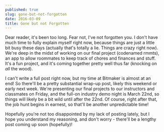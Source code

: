 ```yaml
---
published: true
slug: gone-but-not-forgotten
date: 2016-03-09
title: Gone but not Forgotten
---
```


Dear reader, it's been too long. Fear not, I've not forgotten you. I don't have much time to fully explain myself right now, because things are just a little bit busy these days (actually that's totally a lie. Things are crazy right now). We're deep in the midst of working on our final project (codenamed rmmts), an app to allow roommates to keep track of chores and finances and stuff. It's a fun project, and it's coming together pretty well thus far (knocking on _all_ the wood).

I can't write a full post right now, but my time at Bitmaker is almost at an end! So there'll be a pretty substantial wrap-up post, likely this weekend or early next week. We're presenting our final projects to our instructors and classmates on Friday, and the full-on industry demo night is March 22nd, so things will likely be a bit wild until after the 22nd. Of course, right after that, the job hunt begins in earnest, so that'll be another unpredictable time!

Hopefully you're not too disappointed by my lack of posting lately, but I hope you understand my reasoning, and don't worry - there'll be a lengthy post coming up soon (hopefully)!
